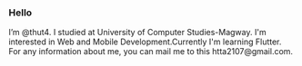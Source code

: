 <h3>Hello</h3>
<p> I’m @thut4. I studied at University of Computer Studies-Magway. I'm interested in Web and Mobile Development.Currently I'm learning Flutter. For any information about me, you can mail me to this htta2107@gmail.com.


<!---
thut4/thut4 is a ✨ special ✨ repository because its `README.md` (this file) appears on your GitHub profile.
You can click the Preview link to take a look at your changes.
--->
